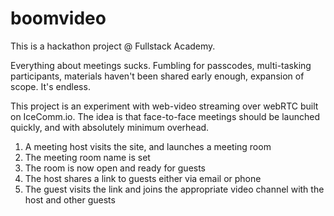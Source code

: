 # boomvideo

This is a hackathon project @ Fullstack Academy.

Everything about meetings sucks. Fumbling for passcodes, multi-tasking participants, materials haven't been shared early enough, expansion of scope. It's endless.

This project is an experiment with web-video streaming over webRTC built on IceComm.io. The idea is that face-to-face meetings should be launched quickly, and with absolutely minimum overhead.

1. A meeting host visits the site, and launches a meeting room
2. The meeting room name is set
3. The room is now open and ready for guests
4. The host shares a link to guests either via email or phone
5. The guest visits the link and joins the appropriate video channel with the host and other guests
